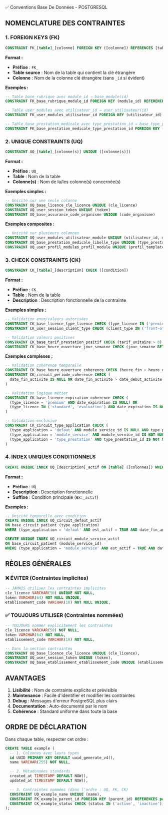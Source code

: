 ✅ Conventions Base De Données - POSTGRESQL

## NOMENCLATURE DES CONTRAINTES

### **1. FOREIGN KEYS (FK)**

```sql
CONSTRAINT FK_[table]_[colonne] FOREIGN KEY ([colonne]) REFERENCES [table_ref]([colonne_ref])
```

**Format :**

- **Préfixe** : `FK_`
- **Table source** : Nom de la table qui contient la clé étrangère
- **Colonne** : Nom de la colonne clé étrangère (sans `_id` si évident)

**Exemples :**

```sql
-- Table base_rubrique avec module_id → base_module(id)
CONSTRAINT FK_base_rubrique_module_id FOREIGN KEY (module_id) REFERENCES base_module(id)

-- Table user_modules avec utilisateur_id → user_utilisateur(id)
CONSTRAINT FK_user_modules_utilisateur_id FOREIGN KEY (utilisateur_id) REFERENCES user_utilisateur(id)

-- Table base_prestation_medicale avec type_prestation_id → base_type_prestation(id)
CONSTRAINT FK_base_prestation_medicale_type_prestation_id FOREIGN KEY (type_prestation_id) REFERENCES base_type_prestation(id)
```

### **2. UNIQUE CONSTRAINTS (UQ)**

```sql
CONSTRAINT UQ_[table]_[colonne(s)] UNIQUE ([colonne(s)])
```

**Format :**

- **Préfixe** : `UQ_`
- **Table** : Nom de la table
- **Colonne(s)** : Nom de la/les colonne(s) concernée(s)

**Exemples simples :**

```sql
-- Unicité sur une seule colonne
CONSTRAINT UQ_base_licence_cle_licence UNIQUE (cle_licence)
CONSTRAINT UQ_user_session_token UNIQUE (token)
CONSTRAINT UQ_base_assurance_code_organisme UNIQUE (code_organisme)
```

**Exemples composites :**

```sql
-- Unicité sur plusieurs colonnes
CONSTRAINT UQ_user_modules_utilisateur_module UNIQUE (utilisateur_id, module_id)
CONSTRAINT UQ_base_prestation_medicale_libelle_type UNIQUE (type_prestation_id, libelle)
CONSTRAINT UQ_user_profil_modules_profil_module UNIQUE (profil_template_id, module_id)
```

### **3. CHECK CONSTRAINTS (CK)**

```sql
CONSTRAINT CK_[table]_[description] CHECK ([condition])
```

**Format :**

- **Préfixe** : `CK_`
- **Table** : Nom de la table
- **Description** : Description fonctionnelle de la contrainte

**Exemples simples :**

```sql
-- Validation enum/valeurs autorisées
CONSTRAINT CK_base_licence_type_licence CHECK (type_licence IN ('premium', 'standard', 'evaluation'))
CONSTRAINT CK_user_session_client_type CHECK (client_type IN ('front-office', 'back-office'))

-- Validation valeurs positives
CONSTRAINT CK_base_tarif_prestation_positif CHECK (tarif_unitaire > 0)
CONSTRAINT CK_base_heure_ouverture_jour_semaine CHECK (jour_semaine BETWEEN 1 AND 7)
```

**Exemples complexes :**

```sql
-- Validation cohérence temporelle
CONSTRAINT CK_base_heure_ouverture_coherence CHECK (heure_fin > heure_debut)
CONSTRAINT CK_circuit_periode_coherence CHECK (
  date_fin_activite IS NULL OR date_fin_activite > date_debut_activite
)

-- Validation logique métier
CONSTRAINT CK_base_licence_expiration_coherence CHECK (
  (type_licence = 'premium' AND date_expiration IS NULL) OR
  (type_licence IN ('standard', 'evaluation') AND date_expiration IS NOT NULL)
)

-- Validation exclusive
CONSTRAINT CK_circuit_type_application CHECK (
  (type_application = 'defaut' AND module_service_id IS NULL AND type_prestation_id IS NULL) OR
  (type_application = 'module_service' AND module_service_id IS NOT NULL AND type_prestation_id IS NULL) OR
  (type_application = 'type_prestation' AND type_prestation_id IS NOT NULL AND module_service_id IS NULL)
)
```

### **4. INDEX UNIQUES CONDITIONNELS**

```sql
CREATE UNIQUE INDEX UQ_[description]_actif ON [table] ([colonnes]) WHERE ([conditions])
```

**Format :**

- **Préfixe** : `UQ_`
- **Description** : Description fonctionnelle
- **Suffixe** : Condition principale (ex: `_actif`)

**Exemples :**

```sql
-- Unicité temporelle avec condition
CREATE UNIQUE INDEX UQ_circuit_defaut_actif
ON base_circuit_patient (type_application)
WHERE (type_application = 'defaut' AND est_actif = TRUE AND date_fin_activite IS NULL);

CREATE UNIQUE INDEX UQ_circuit_module_service_actif
ON base_circuit_patient (module_service_id)
WHERE (type_application = 'module_service' AND est_actif = TRUE AND date_fin_activite IS NULL);
```

## RÈGLES GÉNÉRALES

### **❌ ÉVITER (Contraintes implicites)**

```sql
-- JAMAIS utiliser les contraintes implicites
cle_licence VARCHAR(50) UNIQUE NOT NULL,
token VARCHAR(64) NOT NULL UNIQUE,
etablissement_code VARCHAR(10) NOT NULL UNIQUE,
```

### **✅ TOUJOURS UTILISER (Contraintes nommées)**

```sql
-- TOUJOURS nommer explicitement les contraintes
cle_licence VARCHAR(50) NOT NULL,
token VARCHAR(64) NOT NULL,
etablissement_code VARCHAR(10) NOT NULL,

-- Dans la section contraintes
CONSTRAINT UQ_base_licence_cle_licence UNIQUE (cle_licence),
CONSTRAINT UQ_user_session_token UNIQUE (token),
CONSTRAINT UQ_base_etablissement_etablissement_code UNIQUE (etablissement_code),
```

## AVANTAGES

1. **Lisibilité** : Nom de contrainte explicite et prévisible
2. **Maintenance** : Facile d'identifier et modifier les contraintes
3. **Debug** : Messages d'erreur PostgreSQL plus clairs
4. **Documentation** : Auto-documenté par le nom
5. **Cohérence** : Standard uniforme dans toute la base

## ORDRE DE DÉCLARATION

Dans chaque table, respecter cet ordre :

```sql
CREATE TABLE example (
  -- 1. Colonnes avec leurs types
  id UUID PRIMARY KEY DEFAULT uuid_generate_v4(),
  name VARCHAR(255) NOT NULL,

  -- 2. Métadonnées standards
  created_at TIMESTAMP DEFAULT NOW(),
  updated_at TIMESTAMP DEFAULT NOW(),

  -- 3. Contraintes nommées (dans l'ordre : UQ, FK, CK)
  CONSTRAINT UQ_example_name UNIQUE (name),
  CONSTRAINT FK_example_parent_id FOREIGN KEY (parent_id) REFERENCES parent(id),
  CONSTRAINT CK_example_status CHECK (status IN ('active', 'inactive'))
);
```
